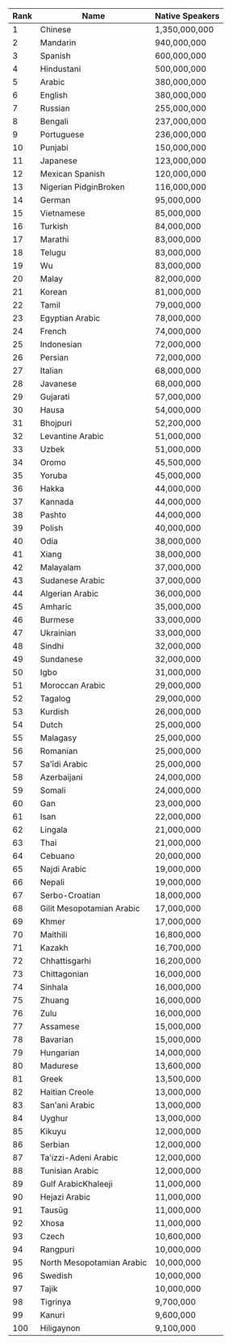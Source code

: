 | Rank | Name | Native Speakers |
|------|------|----------------|
| 1 | Chinese | 1,350,000,000 |
| 2 | Mandarin | 940,000,000 |
| 3 | Spanish | 600,000,000 |
| 4 | Hindustani | 500,000,000 |
| 5 | Arabic | 380,000,000 |
| 6 | English | 380,000,000 |
| 7 | Russian | 255,000,000 |
| 8 | Bengali | 237,000,000 |
| 9 | Portuguese | 236,000,000 |
| 10 | Punjabi | 150,000,000 |
| 11 | Japanese | 123,000,000 |
| 12 | Mexican Spanish | 120,000,000 |
| 13 | Nigerian PidginBroken | 116,000,000 |
| 14 | German | 95,000,000 |
| 15 | Vietnamese | 85,000,000 |
| 16 | Turkish | 84,000,000 |
| 17 | Marathi | 83,000,000 |
| 18 | Telugu | 83,000,000 |
| 19 | Wu | 83,000,000 |
| 20 | Malay | 82,000,000 |
| 21 | Korean | 81,000,000 |
| 22 | Tamil | 79,000,000 |
| 23 | Egyptian Arabic | 78,000,000 |
| 24 | French | 74,000,000 |
| 25 | Indonesian | 72,000,000 |
| 26 | Persian | 72,000,000 |
| 27 | Italian | 68,000,000 |
| 28 | Javanese | 68,000,000 |
| 29 | Gujarati | 57,000,000 |
| 30 | Hausa | 54,000,000 |
| 31 | Bhojpuri | 52,200,000 |
| 32 | Levantine Arabic | 51,000,000 |
| 33 | Uzbek | 51,000,000 |
| 34 | Oromo | 45,500,000 |
| 35 | Yoruba | 45,000,000 |
| 36 | Hakka | 44,000,000 |
| 37 | Kannada | 44,000,000 |
| 38 | Pashto | 44,000,000 |
| 39 | Polish | 40,000,000 |
| 40 | Odia | 38,000,000 |
| 41 | Xiang | 38,000,000 |
| 42 | Malayalam | 37,000,000 |
| 43 | Sudanese Arabic | 37,000,000 |
| 44 | Algerian Arabic | 36,000,000 |
| 45 | Amharic | 35,000,000 |
| 46 | Burmese | 33,000,000 |
| 47 | Ukrainian | 33,000,000 |
| 48 | Sindhi | 32,000,000 |
| 49 | Sundanese | 32,000,000 |
| 50 | Igbo | 31,000,000 |
| 51 | Moroccan Arabic | 29,000,000 |
| 52 | Tagalog | 29,000,000 |
| 53 | Kurdish | 26,000,000 |
| 54 | Dutch | 25,000,000 |
| 55 | Malagasy | 25,000,000 |
| 56 | Romanian | 25,000,000 |
| 57 | Saʽīdi Arabic | 25,000,000 |
| 58 | Azerbaijani | 24,000,000 |
| 59 | Somali | 24,000,000 |
| 60 | Gan | 23,000,000 |
| 61 | Isan | 22,000,000 |
| 62 | Lingala | 21,000,000 |
| 63 | Thai | 21,000,000 |
| 64 | Cebuano | 20,000,000 |
| 65 | Najdi Arabic | 19,000,000 |
| 66 | Nepali | 19,000,000 |
| 67 | Serbo-Croatian | 18,000,000 |
| 68 | Gilit Mesopotamian Arabic | 17,000,000 |
| 69 | Khmer | 17,000,000 |
| 70 | Maithili | 16,800,000 |
| 71 | Kazakh | 16,700,000 |
| 72 | Chhattisgarhi | 16,200,000 |
| 73 | Chittagonian | 16,000,000 |
| 74 | Sinhala | 16,000,000 |
| 75 | Zhuang | 16,000,000 |
| 76 | Zulu | 16,000,000 |
| 77 | Assamese | 15,000,000 |
| 78 | Bavarian | 15,000,000 |
| 79 | Hungarian | 14,000,000 |
| 80 | Madurese | 13,600,000 |
| 81 | Greek | 13,500,000 |
| 82 | Haitian Creole | 13,000,000 |
| 83 | Sanʽani Arabic | 13,000,000 |
| 84 | Uyghur | 13,000,000 |
| 85 | Kikuyu | 12,000,000 |
| 86 | Serbian | 12,000,000 |
| 87 | Taʽizzi-Adeni Arabic | 12,000,000 |
| 88 | Tunisian Arabic | 12,000,000 |
| 89 | Gulf ArabicKhaleeji | 11,000,000 |
| 90 | Hejazi Arabic | 11,000,000 |
| 91 | Tausūg | 11,000,000 |
| 92 | Xhosa | 11,000,000 |
| 93 | Czech | 10,600,000 |
| 94 | Rangpuri | 10,000,000 |
| 95 | North Mesopotamian Arabic | 10,000,000 |
| 96 | Swedish | 10,000,000 |
| 97 | Tajik | 10,000,000 |
| 98 | Tigrinya | 9,700,000 |
| 99 | Kanuri | 9,600,000 |
| 100 | Hiligaynon | 9,100,000 |
